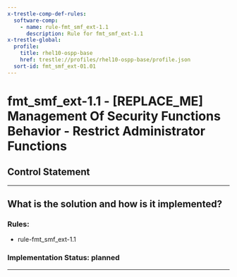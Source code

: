 ```yaml
---
x-trestle-comp-def-rules:
  software-comp:
    - name: rule-fmt_smf_ext-1.1
      description: Rule for fmt_smf_ext-1.1
x-trestle-global:
  profile:
    title: rhel10-ospp-base
    href: trestle://profiles/rhel10-ospp-base/profile.json
  sort-id: fmt_smf_ext-01.01
---
```


# fmt_smf_ext-1.1 - \[REPLACE_ME\] Management Of Security Functions Behavior - Restrict Administrator Functions

## Control Statement

______________________________________________________________________

## What is the solution and how is it implemented?

<!-- For implementation status enter one of: implemented, partial, planned, alternative, not-applicable -->

<!-- Note that the list of rules under ### Rules: is read-only and changes will not be captured after assembly to JSON -->

<!-- Add control implementation description here for control: fmt_smf_ext-1.1 -->

### Rules:

  - rule-fmt_smf_ext-1.1

### Implementation Status: planned

______________________________________________________________________
